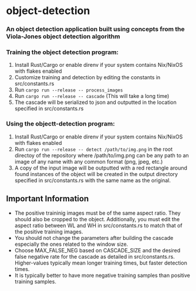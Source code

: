 # object-detection
### An object detection application built using concepts from the Viola-Jones object detection algorithm

### Training the object detection program:
  1. Install Rust/Cargo or enable direnv if your system contains Nix/NixOS with flakes enabled
  2. Customize training and detection by editing the constants in src/constants.rs
  3. Run `cargo run --release -- process_images`
  4. Run `cargo run --release -- cascade` (This will take a long time)
  5. The cascade will be serialized to json and outputted in the location specified in src/constants.rs 

### Using the objectt-detection program:
  1. Install Rust/Cargo or enable direnv if your system contains Nix/NixOS with flakes enabled
  2. Run `cargo run --release -- detect /path/to/img.png` in the root directoy of the repository where /path/to/img.png can be any path to an image of any name with any common format (png, jpeg, etc.)
  3. A copy of the input image will be outputted with a red rectangle around found instances of the object will be created in the output directory specified in src/constants.rs with the same name as the original.


## Important Information
  - The positive traininig images must be of the same aspect ratio. They should also be cropped to the object. Additionally, you must edit the aspect ratio between WL and WH in src/constants.rs to match that of the positive training images.
  - You should not change the parameters after building the cascade especially the ones related to the window size.
  - Choose MAX_FALSE_NEG based on CASCADE_SIZE and the desired false negative rate for the cascade as detailed in src/constants.rs. Higher-values typically mean longer training times, but faster detection times.
  - It is typically better to have more negative training samples than positive training samples.
